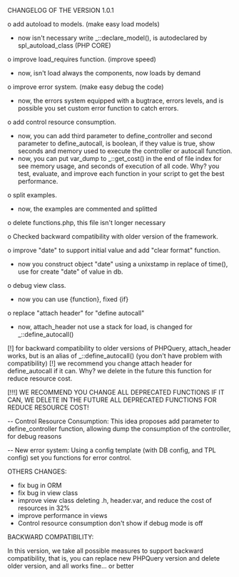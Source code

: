 CHANGELOG OF THE VERSION 1.0.1

o add autoload to models. (make easy load models)
* now isn't necessary write _::declare_model(), is autodeclared by spl_autoload_class (PHP CORE)

o improve load_requires function. (improve speed)
* now, isn't load always the components, now loads by demand

o improve error system. (make easy debug the code)
* now, the errors system equipped with a bugtrace, errors levels, and is possible you set custom error function to catch errors.

o add control resource consumption.
* now, you can add third parameter to define_controller and second parameter to define_autocall, is boolean, if they value is true, show seconds and memory used to execute the controller or autocall function.
* now, you can put var_dump to _::get_cost() in the end of file index for see memory usage, and seconds of execution of all code. 
Why? you test, evaluate, and improve each function in your script to get the best performance.

o split examples.
* now, the examples are commented and splitted

o delete functions.php, this file isn't longer necessary 

o Checked backward compatibility with older version of the framework.

o improve "date" to support initial value and add "clear format" function.
* now you construct object "date" using a unixstamp in replace of time(), use for create "date" of value in db.

o debug view class.
* now you can use {function}, fixed {if} 

o replace "attach header" for "define autocall"
* now, attach_header not use a stack for load, is changed for _::define_autocall()

[!] for backward compatibility to older versions of PHPQuery, attach_header works, but is an alias of _::define_autocall() (you don't have problem with compatibility)
[!] we recommend you change attach header for define_autocall if it can. Why? we delete in the future this function for reduce resource cost.

[!!!] WE RECOMMEND YOU CHANGE ALL DEPRECATED FUNCTIONS IF IT CAN, WE DELETE IN THE FUTURE ALL DEPRECATED FUNCTIONS FOR REDUCE RESOURCE COST!


-- Control Resource Consumption:
This idea proposes add parameter to define_controller function, allowing dump the consumption of the controller, for debug reasons

-- New error system:
Using a config template (with DB config, and TPL config) set you functions for error control.


OTHERS CHANGES:

* fix bug in ORM
* fix bug in view class
* improve view class deleting .h, header.var, and reduce the cost of resources in 32%
* improve performance in views
* Control resource consumption don't show if debug mode is off

BACKWARD COMPATIBILITY:

In this version, we take all possible measures to support backward compatibility, that is, you can replace new PHPQuery version and delete older version, and all works fine... or better